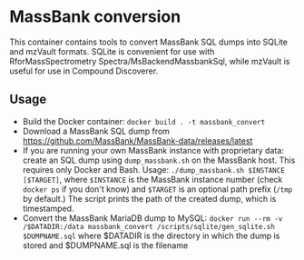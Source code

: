 # MassBank conversion

This container contains tools to convert MassBank SQL dumps into SQLite and mzVault formats.
SQLite is convenient for use with RforMassSpectrometry Spectra/MsBackendMassbankSql, while
mzVault is useful for use in Compound Discoverer.

## Usage

* Build the Docker container: `docker build . -t massbank_convert`
* Download a MassBank SQL dump from https://github.com/MassBank/MassBank-data/releases/latest
* If you are running your own MassBank instance with proprietary data: create an SQL dump using
    `dump_massbank.sh` on the MassBank host. This requires only Docker and Bash. Usage:
    `./dump_massbank.sh $INSTANCE [$TARGET]`, where `$INSTANCE` is the MassBank instance number 
    (check `docker ps` if you don't know) and `$TARGET`  is an optional path prefix (`/tmp` by default.)
    The script prints the path of the created dump, which is timestamped.
* Convert the MassBank MariaDB dump to MySQL:
    `docker run --rm -v /$DATADIR:/data massbank_convert /scripts/sqlite/gen_sqlite.sh $DUMPNAME.sql`
    where $DATADIR is the directory in which the dump is stored and $DUMPNAME.sql is the filename 
    

    